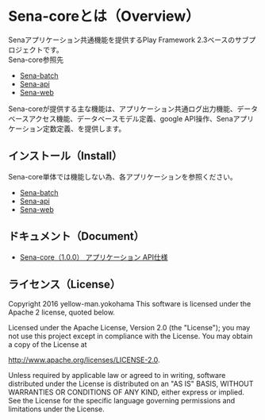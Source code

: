 # Sena-coreとは（Overview）

Senaアプリケーション共通機能を提供するPlay Framework 2.3ベースのサブプロジェクトです。<br>
Sena-core参照先

* [Sena-batch](https://github.com/yellow-man/sena-batch)
* [Sena-api](https://github.com/yellow-man/sena-api)
* [Sena-web](https://github.com/yellow-man/sena-web)

Sena-coreが提供する主な機能は、アプリケーション共通ログ出力機能、データベースアクセス機能、データベースモデル定義、google API操作、Senaアプリケーション定数定義、を提供します。



## インストール（Install）

Sena-core単体では機能しない為、各アプリケーションを参照ください。

* [Sena-batch](https://github.com/yellow-man/sena-batch)
* [Sena-api](https://github.com/yellow-man/sena-api)
* [Sena-web](https://github.com/yellow-man/sena-web)



## ドキュメント（Document）

* [Sena-core（1.0.0） アプリケーション API仕様](https://yellow-man.github.io/sena-doc/javadoc/core/1.0.0/)



## ライセンス（License）

Copyright 2016 yellow-man.yokohama
This software is licensed under the Apache 2 license, quoted below.

Licensed under the Apache License, Version 2.0 (the "License"); you may not use this project except in compliance with
the License. You may obtain a copy of the License at

http://www.apache.org/licenses/LICENSE-2.0.

Unless required by applicable law or agreed to in writing, software distributed under the License is distributed on an
"AS IS" BASIS, WITHOUT WARRANTIES OR CONDITIONS OF ANY KIND, either express or implied. See the License for the specific
language governing permissions and limitations under the License.
